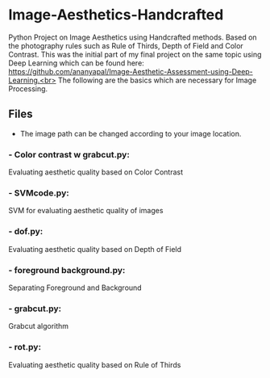 # Image-Aesthetics-Handcrafted
Python Project on Image Aesthetics using Handcrafted methods. Based on the photography rules such as Rule of Thirds, Depth of Field and Color Contrast. This was the initial part of my final project on the same topic using Deep Learning which can be found here: https://github.com/ananyapal/Image-Aesthetic-Assessment-using-Deep-Learning.<br> The following are the basics which are necessary for Image Processing.

## Files

 - The image path can be changed according to your image location.

 ### - Color contrast w grabcut.py:<br>
 Evaluating aesthetic quality based on Color Contrast

 ### - SVMcode.py:<br>
 SVM for evaluating aesthetic quality of images

 ### - dof.py:<br> 
 Evaluating aesthetic quality based on Depth of Field

 ### - foreground background.py:<br> 
 Separating Foreground and Background

 ### - grabcut.py:<br>
 Grabcut algorithm

 ### - rot.py:<br> 
 Evaluating aesthetic quality based on Rule of Thirds
